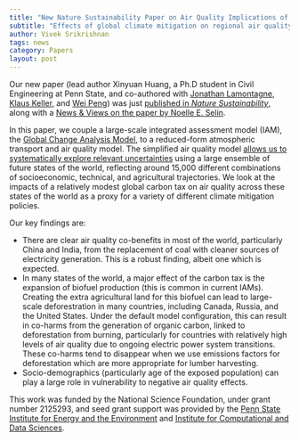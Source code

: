 ```yaml
---
title: "New Nature Sustainability Paper on Air Quality Implications of Climate Mitigation"
subtitle: "Effects of global climate mitigation on regional air quality and health"
author: Vivek Srikrishnan
tags: news
category: Papers
layout: post
---
```


Our new paper (lead author Xinyuan Huang, a Ph.D student in Civil Engineering at Penn State, and co-authored with [Jonathan Lamontagne](https://engineering.tufts.edu/cee/people/faculty/jonathan-lamontagne), [Klaus Keller](https://keller-lab.github.io/people.html), and [Wei Peng](https://www.weipengenergy.com/)) was just [published in *Nature Sustainability*](https://www.nature.com/articles/s41893-023-01133-5), along with a [News & Views on the paper by Noelle E. Selin](https://www.nature.com/articles/s41893-023-01140-6).

In this paper, we couple a large-scale integrated assessment model (IAM), the [Global Change Analysis Model](https://gcims.pnnl.gov/modeling/gcam-global-change-analysis-model), to a reduced-form atmospheric transport and air quality model. The simplified air quality model [allows us to systematically explore relevant uncertainties](https://www.cambridge.org/core/journals/philosophy-of-science/article/abs/why-simpler-computer-simulation-models-can-be-epistemically-better-for-informing-decisions/765F7923BE9416E7FC800E4F1F7A3E34) using a large ensemble of future states of the world, reflecting around 15,000 different combinations of socioeconomic, technical, and agricultural trajectories. We look at the impacts of a relatively modest global carbon tax on air quality across these states of the world as a proxy for a variety of different climate mitigation policies.

Our key findings are:

- There are clear air quality co-benefits in most of the world, particularly China and India, from the replacement of coal with cleaner sources of electricity generation. This is a robust finding, albeit one which is expected.
- In many states of the world, a major effect of the carbon tax is the expansion of biofuel production (this is common in current IAMs). Creating the extra agricultural land for this biofuel can lead to large-scale deforestration in many countries, including Canada, Russia, and the United States. Under the default model configuration, this can result in co-harms from the generation of organic carbon, linked to deforestation from burning, particularly for countries with relatively high levels of air quality due to ongoing electric power system transitions. These co-harms tend to disappear when we use emissions factors for deforestation which are more appropriate for lumber harvesting.
- Socio-demographics (particularly age of the exposed population) can play a large role in vulnerability to negative air quality effects.

This work was funded by the National Science Foundation, under grant number 2125293, and seed grant support was provided by the [Penn State Institute for Energy and the Environment](https://iee.psu.edu/home) and [Institute for Computational and Data Sciences](https://www.aero.psu.edu/research/centers-and-institutes/institute-for-computational-and-data-sciences.aspx).
